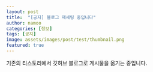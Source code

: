 ```yaml
---
layout: post
title:  "[공지] 블로그 재세팅 중입니다"
author: namoo
categories: [정보]
tags: [공지]
image: assets/images/post/test/thumbnail.png
featured: true
---
```


기존의 티스토리에서 깃허브 블로그로 게시물을 옮기는 중입니다.
